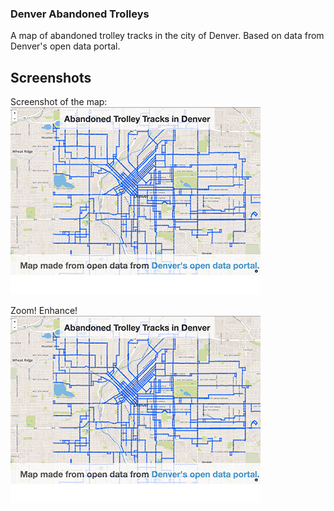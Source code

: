 ### Denver Abandoned Trolleys

A map of abandoned trolley tracks in the city of Denver. Based on data from Denver's open data portal.

## Screenshots
Screenshot of the map:
![Zoom Enhance!](https://raw.githubusercontent.com/drewrwilson/denver-trolley-tracks/master/denver-abandoned-trolleys.gif "Zoom! Enhance!")

Zoom! Enhance!
![Zoom Enhance!](https://raw.githubusercontent.com/drewrwilson/denver-trolley-tracks/master/denver-abandoned-trolleys.gif "Zoom! Enhance!")

